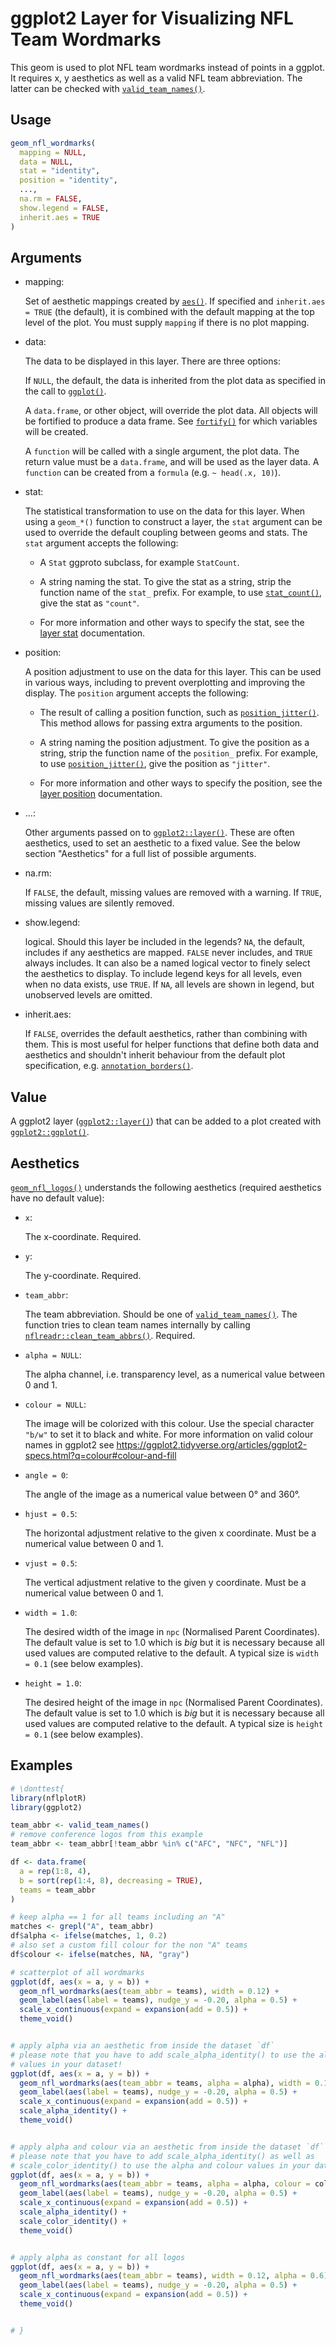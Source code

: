 # ggplot2 Layer for Visualizing NFL Team Wordmarks

This geom is used to plot NFL team wordmarks instead of points in a
ggplot. It requires x, y aesthetics as well as a valid NFL team
abbreviation. The latter can be checked with
[`valid_team_names()`](https://nflplotr.nflverse.com/reference/valid_team_names.md).

## Usage

``` r
geom_nfl_wordmarks(
  mapping = NULL,
  data = NULL,
  stat = "identity",
  position = "identity",
  ...,
  na.rm = FALSE,
  show.legend = FALSE,
  inherit.aes = TRUE
)
```

## Arguments

- mapping:

  Set of aesthetic mappings created by
  [`aes()`](https://ggplot2.tidyverse.org/reference/aes.html). If
  specified and `inherit.aes = TRUE` (the default), it is combined with
  the default mapping at the top level of the plot. You must supply
  `mapping` if there is no plot mapping.

- data:

  The data to be displayed in this layer. There are three options:

  If `NULL`, the default, the data is inherited from the plot data as
  specified in the call to
  [`ggplot()`](https://ggplot2.tidyverse.org/reference/ggplot.html).

  A `data.frame`, or other object, will override the plot data. All
  objects will be fortified to produce a data frame. See
  [`fortify()`](https://ggplot2.tidyverse.org/reference/fortify.html)
  for which variables will be created.

  A `function` will be called with a single argument, the plot data. The
  return value must be a `data.frame`, and will be used as the layer
  data. A `function` can be created from a `formula` (e.g.
  `~ head(.x, 10)`).

- stat:

  The statistical transformation to use on the data for this layer. When
  using a `geom_*()` function to construct a layer, the `stat` argument
  can be used to override the default coupling between geoms and stats.
  The `stat` argument accepts the following:

  - A `Stat` ggproto subclass, for example `StatCount`.

  - A string naming the stat. To give the stat as a string, strip the
    function name of the `stat_` prefix. For example, to use
    [`stat_count()`](https://ggplot2.tidyverse.org/reference/geom_bar.html),
    give the stat as `"count"`.

  - For more information and other ways to specify the stat, see the
    [layer
    stat](https://ggplot2.tidyverse.org/reference/layer_stats.html)
    documentation.

- position:

  A position adjustment to use on the data for this layer. This can be
  used in various ways, including to prevent overplotting and improving
  the display. The `position` argument accepts the following:

  - The result of calling a position function, such as
    [`position_jitter()`](https://ggplot2.tidyverse.org/reference/position_jitter.html).
    This method allows for passing extra arguments to the position.

  - A string naming the position adjustment. To give the position as a
    string, strip the function name of the `position_` prefix. For
    example, to use
    [`position_jitter()`](https://ggplot2.tidyverse.org/reference/position_jitter.html),
    give the position as `"jitter"`.

  - For more information and other ways to specify the position, see the
    [layer
    position](https://ggplot2.tidyverse.org/reference/layer_positions.html)
    documentation.

- ...:

  Other arguments passed on to
  [`ggplot2::layer()`](https://ggplot2.tidyverse.org/reference/layer.html).
  These are often aesthetics, used to set an aesthetic to a fixed value.
  See the below section "Aesthetics" for a full list of possible
  arguments.

- na.rm:

  If `FALSE`, the default, missing values are removed with a warning. If
  `TRUE`, missing values are silently removed.

- show.legend:

  logical. Should this layer be included in the legends? `NA`, the
  default, includes if any aesthetics are mapped. `FALSE` never
  includes, and `TRUE` always includes. It can also be a named logical
  vector to finely select the aesthetics to display. To include legend
  keys for all levels, even when no data exists, use `TRUE`. If `NA`,
  all levels are shown in legend, but unobserved levels are omitted.

- inherit.aes:

  If `FALSE`, overrides the default aesthetics, rather than combining
  with them. This is most useful for helper functions that define both
  data and aesthetics and shouldn't inherit behaviour from the default
  plot specification, e.g.
  [`annotation_borders()`](https://ggplot2.tidyverse.org/reference/annotation_borders.html).

## Value

A ggplot2 layer
([`ggplot2::layer()`](https://ggplot2.tidyverse.org/reference/layer.html))
that can be added to a plot created with
[`ggplot2::ggplot()`](https://ggplot2.tidyverse.org/reference/ggplot.html).

## Aesthetics

[`geom_nfl_logos()`](https://nflplotr.nflverse.com/reference/geom_nfl_logos.md)
understands the following aesthetics (required aesthetics have no
default value):

- `x`:

  The x-coordinate. Required.

- `y`:

  The y-coordinate. Required.

- `team_abbr`:

  The team abbreviation. Should be one of
  [`valid_team_names()`](https://nflplotr.nflverse.com/reference/valid_team_names.md).
  The function tries to clean team names internally by calling
  [`nflreadr::clean_team_abbrs()`](https://nflreadr.nflverse.com/reference/clean_team_abbrs.html).
  Required.

- `alpha = NULL`:

  The alpha channel, i.e. transparency level, as a numerical value
  between 0 and 1.

- `colour = NULL`:

  The image will be colorized with this colour. Use the special
  character `"b/w"` to set it to black and white. For more information
  on valid colour names in ggplot2 see
  <https://ggplot2.tidyverse.org/articles/ggplot2-specs.html?q=colour#colour-and-fill>

- `angle = 0`:

  The angle of the image as a numerical value between 0° and 360°.

- `hjust = 0.5`:

  The horizontal adjustment relative to the given x coordinate. Must be
  a numerical value between 0 and 1.

- `vjust = 0.5`:

  The vertical adjustment relative to the given y coordinate. Must be a
  numerical value between 0 and 1.

- `width = 1.0`:

  The desired width of the image in `npc` (Normalised Parent
  Coordinates). The default value is set to 1.0 which is *big* but it is
  necessary because all used values are computed relative to the
  default. A typical size is `width = 0.1` (see below examples).

- `height = 1.0`:

  The desired height of the image in `npc` (Normalised Parent
  Coordinates). The default value is set to 1.0 which is *big* but it is
  necessary because all used values are computed relative to the
  default. A typical size is `height = 0.1` (see below examples).

## Examples

``` r
# \donttest{
library(nflplotR)
library(ggplot2)

team_abbr <- valid_team_names()
# remove conference logos from this example
team_abbr <- team_abbr[!team_abbr %in% c("AFC", "NFC", "NFL")]

df <- data.frame(
  a = rep(1:8, 4),
  b = sort(rep(1:4, 8), decreasing = TRUE),
  teams = team_abbr
)

# keep alpha == 1 for all teams including an "A"
matches <- grepl("A", team_abbr)
df$alpha <- ifelse(matches, 1, 0.2)
# also set a custom fill colour for the non "A" teams
df$colour <- ifelse(matches, NA, "gray")

# scatterplot of all wordmarks
ggplot(df, aes(x = a, y = b)) +
  geom_nfl_wordmarks(aes(team_abbr = teams), width = 0.12) +
  geom_label(aes(label = teams), nudge_y = -0.20, alpha = 0.5) +
  scale_x_continuous(expand = expansion(add = 0.5)) +
  theme_void()


# apply alpha via an aesthetic from inside the dataset `df`
# please note that you have to add scale_alpha_identity() to use the alpha
# values in your dataset!
ggplot(df, aes(x = a, y = b)) +
  geom_nfl_wordmarks(aes(team_abbr = teams, alpha = alpha), width = 0.12) +
  geom_label(aes(label = teams), nudge_y = -0.20, alpha = 0.5) +
  scale_x_continuous(expand = expansion(add = 0.5)) +
  scale_alpha_identity() +
  theme_void()


# apply alpha and colour via an aesthetic from inside the dataset `df`
# please note that you have to add scale_alpha_identity() as well as
# scale_color_identity() to use the alpha and colour values in your dataset!
ggplot(df, aes(x = a, y = b)) +
  geom_nfl_wordmarks(aes(team_abbr = teams, alpha = alpha, colour = colour), width = 0.12) +
  geom_label(aes(label = teams), nudge_y = -0.20, alpha = 0.5) +
  scale_x_continuous(expand = expansion(add = 0.5)) +
  scale_alpha_identity() +
  scale_color_identity() +
  theme_void()


# apply alpha as constant for all logos
ggplot(df, aes(x = a, y = b)) +
  geom_nfl_wordmarks(aes(team_abbr = teams), width = 0.12, alpha = 0.6) +
  geom_label(aes(label = teams), nudge_y = -0.20, alpha = 0.5) +
  scale_x_continuous(expand = expansion(add = 0.5)) +
  theme_void()


# }
```
